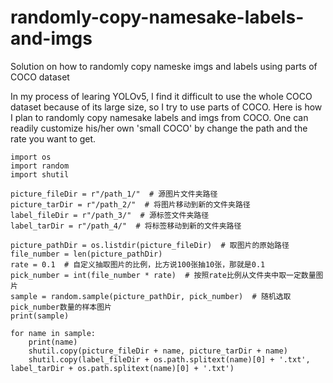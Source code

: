 # randomly-copy-namesake-labels-and-imgs
Solution on how to randomly copy nameske imgs and labels  using parts of COCO dataset 

In my process of learing YOLOv5, I find it difficult to use the whole COCO dataset because of its large size, so I try to use parts of COCO. Here is how I plan to randomly copy namesake labels and imgs from COCO. One can readily customize his/her own 'small COCO' by change the path and the rate you want to get.

```
import os
import random
import shutil

picture_fileDir = r"/path_1/"  # 源图片文件夹路径
picture_tarDir = r"/path_2/"  # 将图片移动到新的文件夹路径
label_fileDir = r"/path_3/"  # 源标签文件夹路径
label_tarDir = r"/path_4/"  # 将标签移动到新的文件夹路径

picture_pathDir = os.listdir(picture_fileDir)  # 取图片的原始路径
file_number = len(picture_pathDir)
rate = 0.1  # 自定义抽取图片的比例，比方说100张抽10张，那就是0.1
pick_number = int(file_number * rate)  # 按照rate比例从文件夹中取一定数量图片
sample = random.sample(picture_pathDir, pick_number)  # 随机选取pick_number数量的样本图片
print(sample)

for name in sample:
    print(name)
    shutil.copy(picture_fileDir + name, picture_tarDir + name)
    shutil.copy(label_fileDir + os.path.splitext(name)[0] + '.txt', label_tarDir + os.path.splitext(name)[0] + '.txt')
```

